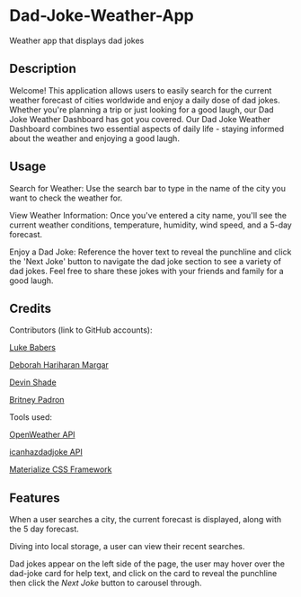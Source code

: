 
# Dad-Joke-Weather-App

Weather app that displays dad jokes

## Description

Welcome! This application allows users to easily search for the current weather forecast of cities worldwide and enjoy a daily dose of dad jokes. Whether you're planning a trip or just looking for a good laugh, our Dad Joke Weather Dashboard has got you covered. Our Dad Joke Weather Dashboard combines two essential aspects of daily life - staying informed about the weather and enjoying a good laugh.

## Usage

Search for Weather: Use the search bar to type in the name of the city you want to check the weather for.

View Weather Information: Once you've entered a city name, you'll see the current weather conditions, temperature, humidity, wind speed, and a 5-day forecast.

Enjoy a Dad Joke: Reference the hover text to reveal the punchline and click the 'Next Joke' button to navigate the dad joke section to see a variety of dad jokes. Feel free to share these jokes with your friends and family for a good laugh.

<!-- TODO: Add screenshot -->

## Credits

Contributors (link to GitHub accounts):

[Luke Babers](https://github.com/Luwylbab)

[Deborah Hariharan Margar](https://github.com/Deboh12)

[Devin Shade](https://github.com/devinshade)

[Britney Padron](https://github.com/britneypadr)

Tools used:

[OpenWeather API](https://openweathermap.org/forecast5)

[icanhazdadjoke API](https://icanhazdadjoke.com/api)

[Materialize CSS Framework](https://materializecss.com/getting-started.html)

## Features

When a user searches a city, the current forecast is displayed, along with the 5 day forecast.

Diving into local storage, a user can view their recent searches.

Dad jokes appear on the left side of the page, the user may hover over the dad-joke card for help text, and click on the card to reveal the punchline then click the <em>Next Joke</em> button to carousel through.
